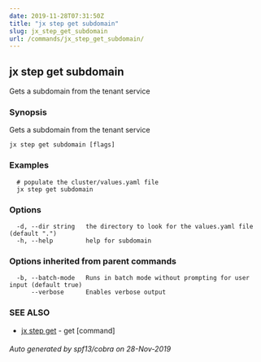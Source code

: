 ```yaml
---
date: 2019-11-28T07:31:50Z
title: "jx step get subdomain"
slug: jx_step_get_subdomain
url: /commands/jx_step_get_subdomain/
---
```

## jx step get subdomain

Gets a subdomain from the tenant service

### Synopsis

Gets a subdomain from the tenant service

```
jx step get subdomain [flags]
```

### Examples

```
  # populate the cluster/values.yaml file
  jx step get subdomain
```

### Options

```
  -d, --dir string   the directory to look for the values.yaml file (default ".")
  -h, --help         help for subdomain
```

### Options inherited from parent commands

```
  -b, --batch-mode   Runs in batch mode without prompting for user input (default true)
      --verbose      Enables verbose output
```

### SEE ALSO

* [jx step get](/commands/jx_step_get/)	 - get [command]

###### Auto generated by spf13/cobra on 28-Nov-2019
